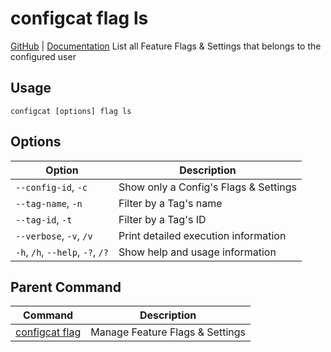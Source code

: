 # configcat flag ls
[GitHub](https://github.com/configcat/cli) | [Documentation](https://configcat.com/docs/advanced/cli)
List all Feature Flags & Settings that belongs to the configured user
## Usage
```
configcat [options] flag ls
```
## Options
| Option | Description |
| ------ | ----------- |
| `--config-id`, `-c` | Show only a Config's Flags & Settings |
| `--tag-name`, `-n` | Filter by a Tag's name |
| `--tag-id`, `-t` | Filter by a Tag's ID |
| `--verbose`, `-v`, `/v` | Print detailed execution information |
| `-h`, `/h`, `--help`, `-?`, `/?` | Show help and usage information |
## Parent Command
| Command | Description |
| ------ | ----------- |
| [configcat flag](configcat-flag.md) | Manage Feature Flags & Settings |
